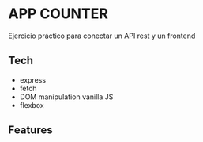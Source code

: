 # APP COUNTER

Ejercicio práctico para conectar un API rest y un frontend

## Tech

- express
- fetch
- DOM manipulation vanilla JS
- flexbox

## Features
